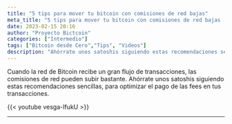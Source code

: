 ```yaml
---
title: "5 tips para mover tu bitcoin con comisiones de red bajas"
meta_title: "5 tips para mover tu bitcoin con comisiones de red bajas | Proyecto Bitcoin"
date: 2023-02-15 20:16
author: "Proyecto Bictcoin"
categories: ["Intermedio"]
tags: ["Bitcoin desde Cero","Tips", "Videos"]
description: "Ahórrate unos satoshis siguiendo estas recomendaciones sencillas, para optimizar el pago de las fees en tus transacciones."
---
```


Cuando la red de Bitcoin recibe un gran flujo de transacciones, las comisiones de red pueden subir bastante. Ahórrate unos satoshis siguiendo estas recomendaciones sencillas, para optimizar el pago de las fees en tus transacciones.

{{< youtube vesga-IfukU >}}

<hr>
